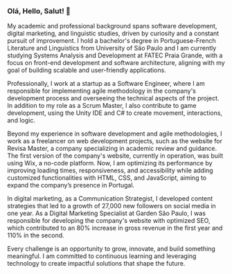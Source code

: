 ### Olá, Hello, Salut! 👋

My academic and professional background spans software development, digital marketing, and linguistic studies, driven by curiosity and a constant pursuit of improvement. I hold a bachelor's degree in Portuguese-French Literature and Linguistics from University of São Paulo and I am currently studying Systems Analysis and Development at FATEC Praia Grande, with a focus on front-end development and software architecture, aligning with my goal of building scalable and user-friendly applications.

Professionally, I work at a startup as a Software Engineer, where I am responsible for implementing agile methodology in the company's development process and overseeing the technical aspects of the project. In addition to my role as a Scrum Master, I also contribute to game development, using the Unity IDE and C# to create movement, interactions, and logic.

Beyond my experience in software development and agile methodologies, I work as a freelancer on web development projects, such as the website for Revisa Master, a company specializing in academic review and guidance. The first version of the company's website, currently in operation, was built using Wix, a no-code platform. Now, I am optimizing its performance by improving loading times, responsiveness, and accessibility while adding customized functionalities with HTML, CSS, and JavaScript, aiming to expand the company’s presence in Portugal.

In digital marketing, as a Communication Strategist, I developed content strategies that led to a growth of 27,000 new followers on social media in one year. As a Digital Marketing Specialist at Garden São Paulo, I was responsible for developing the company's website with optimized SEO, which contributed to an 80% increase in gross revenue in the first year and 110% in the second.

Every challenge is an opportunity to grow, innovate, and build something meaningful. I am committed to continuous learning and leveraging technology to create impactful solutions that shape the future.
